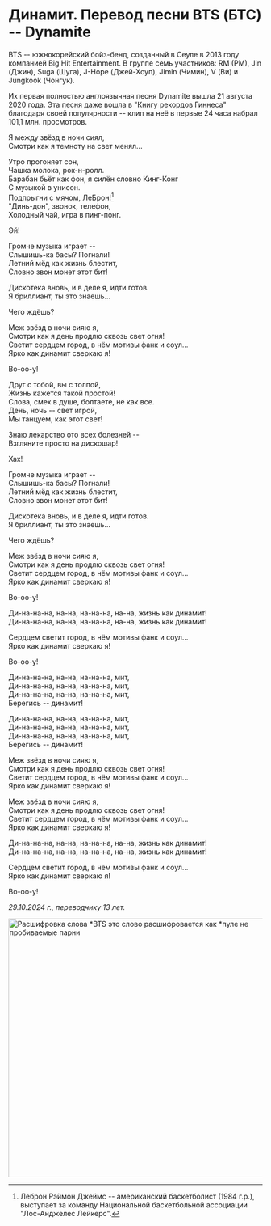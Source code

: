 # Динамит. Перевод песни BTS (БТС) -- Dynamite

BTS -- южнокорейский бойз-бенд, созданный в Сеуле в 2013 году компанией Big Hit Entertainment. В группе семь участников: RM (PM), Jin (Джин), Suga (Шуга), J-Hope (Джей-Хоуп), Jimin (Чимин), V (Ви) и Jungkook (Чонгук).

Их первая полностью англоязычная песня Dynamite вышла 21 августа 2020 года. Эта песня даже вошла в "Книгу рекордов Гиннеса" благодаря своей популярности -- клип на неё в первые 24 часа набрал 101,1 млн. просмотров.

Я между звёзд в ночи сиял,  
Смотри как я темноту на свет менял...

Утро прогоняет сон,  
Чашка молока, рок-н-ролл.  
Барабан бьёт как фон, я силён словно Кинг-Конг  
С музыкой в унисон.  
Подпрыгни с мячом, ЛеБрон![^1]  
"Динь-дон", звонок, телефон,  
Холодный чай, игра в пинг-понг.  

Эй!

Громче музыка играет --  
Слышишь-ка басы? Погнали!  
Летний мёд как жизнь блестит,  
Словно звон монет этот бит!

Дискотека вновь, и в деле я, идти готов.  
Я бриллиант, ты это знаешь...

Чего ждёшь?

Меж звёзд в ночи сияю я,  
Смотри как я день продлю сквозь свет огня!  
Светит сердцем город, в нём мотивы фанк и соул...  
Ярко как динамит сверкаю я!

Во-оо-у!

Друг с тобой, вы с толпой,  
Жизнь кажется такой простой!  
Слова, смех в душе, болтаете, не как все.  
День, ночь -- свет игрой,  
Мы танцуем, как этот свет!

Знаю лекарство ото всех болезней --  
Взгляните просто на дискошар!

Хах!

Громче музыка играет --  
Слышишь-ка басы? Погнали!  
Летний мёд как жизнь блестит,  
Словно звон монет этот бит!

Дискотека вновь, и в деле я, идти готов.  
Я бриллиант, ты это знаешь...

Чего ждёшь?

Меж звёзд в ночи сияю я,  
Смотри как я день продлю сквозь свет огня!  
Светит сердцем город, в нём мотивы фанк и соул...  
Ярко как динамит сверкаю я!

Во-оо-у!

Ди-на-на-на, на-на, на-на-на, на-на, жизнь как динамит!  
Ди-на-на-на, на-на, на-на-на, на-на, жизнь как динамит!

Сердцем светит город, в нём мотивы фанк и соул...  
Ярко как динамит сверкаю я!

Во-оо-у!

Ди-на-на-на, на-на, на-на-на, мит,  
Ди-на-на-на, на-на, на-на-на, мит,  
Ди-на-на-на, на-на, на-на-на, мит,  
Берегись -- динамит!

Ди-на-на-на, на-на, на-на-на, мит,  
Ди-на-на-на, на-на, на-на-на, мит,  
Ди-на-на-на, на-на, на-на-на, мит,  
Берегись -- динамит!

Меж звёзд в ночи сияю я,  
Смотри как я день продлю сквозь свет огня!  
Светит сердцем город, в нём мотивы фанк и соул...  
Ярко как динамит сверкаю я!

Меж звёзд в ночи сияю я,  
Смотри как я день продлю сквозь свет огня!  
Светит сердцем город, в нём мотивы фанк и соул...  
Ярко как динамит сверкаю я!

Ди-на-на-на, на-на, на-на-на, на-на, жизнь как динамит!  
Ди-на-на-на, на-на, на-на-на, на-на, жизнь как динамит!

Сердцем светит город, в нём мотивы фанк и соул...  
Ярко как динамит сверкаю я!

Во-оо-у!

[^1]: Леброн Рэймон Джеймс -- американский баскетболист (1984 г.р.), выступает за команду Национальной баскетбольной ассоциации "Лос-Анджелес Лейкерс".

*29.10.2024 г., переводчику 13 лет.*

<a title="Dispatch, CC BY 3.0 &lt;https://creativecommons.org/licenses/by/3.0&gt;, через Викисклад" href="https://commons.wikimedia.org/wiki/File:BTS_on_the_Billboard_Music_Awards_red_carpet,_1_May_2019.jpg"><img width="512" alt="Расшифровка слова *BTS  это слово расшифровается как *пуле не пробиваемые парни" src="https://upload.wikimedia.org/wikipedia/commons/thumb/0/0f/BTS_on_the_Billboard_Music_Awards_red_carpet%2C_1_May_2019.jpg/512px-BTS_on_the_Billboard_Music_Awards_red_carpet%2C_1_May_2019.jpg?20190726125011"></a>
